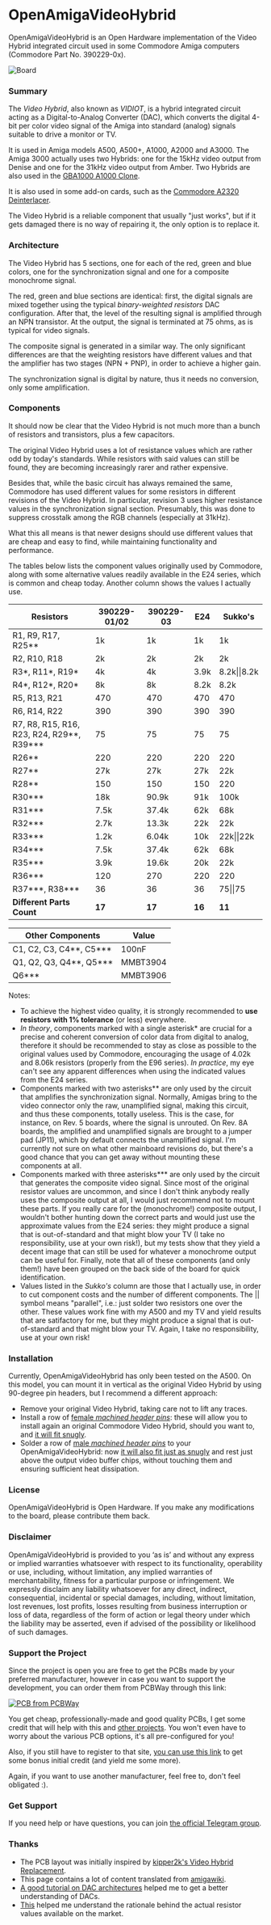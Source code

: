 # OpenAmigaVideoHybrid
OpenAmigaVideoHybrid is an Open Hardware implementation of the Video Hybrid integrated circuit used in some Commodore Amiga computers (Commodore Part No. 390229-0x).

![Board](https://raw.githubusercontent.com/SukkoPera/OpenAmigaVideoHybrid/master/doc/render-top.png)

### Summary
The *Video Hybrid*, also known as *VIDIOT*, is a hybrid integrated circuit acting as a Digital-to-Analog Converter (DAC), which converts the digital 4-bit per color video signal of the Amiga into standard (analog) signals suitable to drive a monitor or TV.

It is used in Amiga models A500, A500+, A1000, A2000 and A3000. The Amiga 3000 actually uses two Hybrids: one for the 15kHz video output from Denise and one for the 31kHz video output from Amber. Two Hybrids are also used in the [GBA1000 A1000 Clone](https://www.amigawiki.org/doku.php?id=de:models:gb_a1000).

It is also used in some add-on cards, such as the [Commodore A2320 Deinterlacer](https://amiga.resource.cx/exp/a2320).

The Video Hybrid is a reliable component that usually "just works", but if it gets damaged there is no way of repairing it, the only option is to replace it.

### Architecture
The Video Hybrid has 5 sections, one for each of the red, green and blue colors, one for the synchronization signal and one for a composite monochrome signal.

The red, green and blue sections are identical: first, the digital signals are mixed together using the typical *binary-weighted resistors* DAC configuration. After that, the level of the resulting signal is amplified through an NPN transistor. At the output, the signal is terminated at 75 ohms, as is typical for video signals.

The composite signal is generated in a similar way. The only significant differences are that the weighting resistors have different values and that the amplifier has two stages (NPN + PNP), in order to achieve a higher gain.

The synchronization signal is digital by nature, thus it needs no conversion, only some amplification.

### Components
It should now be clear that the Video Hybrid is not much more than a bunch of resistors and transistors, plus a few capacitors.

The original Video Hybrid uses a lot of resistance values which are rather odd by today's standards. While resistors with said values can still be found, they are becoming increasingly rarer and rather expensive.

Besides that, while the basic circuit has always remained the same, Commodore has used different values for some resistors in different revisions of the Video Hybrid. In particular, revision 3 uses higher resistance values in the synchronization signal section. Presumably, this was done to suppress crosstalk among the RGB channels (especially at 31kHz).

What this all means is that newer designs should use different values that are cheap and easy to find, while maintaining functionality and performance.

The tables below lists the component values originally used by Commodore, along with some alternative values readily available in the E24 series, which is common and cheap today. Another column shows the values I actually use.

|Resistors                                     |390229-01/02|390229-03|E24   |Sukko's     |
|----------------------------------------------|------------|---------|------|------------|
|R1, R9, R17, R25\*\*                          |1k          |1k       |1k    |1k          |
|R2, R10, R18                                  |2k          |2k       |2k    |2k          |
|R3\*, R11\*, R19\*                            |4k          |4k       |3.9k  |8.2k\|\|8.2k|
|R4\*, R12\*, R20\*                            |8k          |8k       |8.2k  |8.2k        |
|R5, R13, R21                                  |470         |470      |470   |470         |
|R6, R14, R22                                  |390         |390      |390   |390         |
|R7, R8, R15, R16, R23, R24, R29\*\*, R39\*\*\*|75          |75       |75    |75          |
|R26\*\*                                       |220         |220      |220   |220         |
|R27\*\*                                       |27k         |27k      |27k   |22k         |
|R28\*\*                                       |150         |150      |150   |220         |
|R30\*\*\*                                     |18k         |90.9k    |91k   |100k        |
|R31\*\*\*                                     |7.5k        |37.4k    |62k   |68k         |
|R32\*\*\*                                     |2.7k        |13.3k    |22k   |22k         |
|R33\*\*\*                                     |1.2k        |6.04k    |10k   |22k\|\|22k  |
|R34\*\*\*                                     |7.5k        |37.4k    |62k   |68k         |
|R35\*\*\*                                     |3.9k        |19.6k    |20k   |22k         |
|R36\*\*\*                                     |120         |270      |220   |220         |
|R37\*\*\*, R38\*\*\*                          |36          |36       |36    |75\|\|75    |
|**Different Parts Count**                     |**17**      |**17**   |**16**|**11**      |

|Other Components                    |Value   |
|------------------------------------|--------|
|C1, C2, C3, C4\*\*, C5\*\*\*        |100nF   |
|Q1, Q2, Q3, Q4\*\*, Q5\*\*\*        |MMBT3904|
|Q6\*\*\*                            |MMBT3906|

Notes:
- To achieve the highest video quality, it is strongly recommended to **use resistors with 1% tolerance** (or less) everywhere.
- *In theory*, components marked with a single asterisk* are crucial for a precise and coherent conversion of color data from digital to analog, therefore it should be recommended to stay as close as possible to the original values used by Commodore, encouraging the usage of 4.02k and 8.06k resistors (properly from the E96 series). *In practice*, my eye can't see any apparent differences when using the indicated values from the E24 series.
- Components marked with two asterisks\*\* are only used by the circuit that amplifies the synchronization signal. Normally, Amigas bring to the video connector only the raw, unamplified signal, making this circuit, and thus these components, totally useless. This is the case, for instance, on Rev. 5 boards, where the signal is unrouted. On Rev. 8A boards, the amplified and unamplified signals are brought to a jumper pad (JP11), which by default connects the unamplified signal. I'm currently not sure on what other mainboard revisions do, but there's a good chance that you can get away without mounting these components at all.
- Components marked with three asterisks\*\*\* are only used by the circuit that generates the composite video signal. Since most of the original resistor values are uncommon, and since I don't think anybody really uses the composite output at all, I would just recommend not to mount these parts. If you really care for the (monochrome!) composite output, I wouldn't bother hunting down the correct parts and would just use the approximate values from the E24 series: they might produce a signal that is out-of-standard and that might blow your TV (I take no responsibility, use at your own risk!), but my tests show that they yield a decent image that can still be used for whatever a monochrome output can be useful for. Finally, note that all of these components (and only them!) have been grouped on the back side of the board for quick identification.
- Values listed in the *Sukko's* column are those that I actually use, in order to cut component costs and the number of different components. The \|\| symbol means "parallel", i.e.: just solder two resistors one over the other. These values work fine with my A500 and my TV and yield results that are satifactory for me, but they might produce a signal that is out-of-standard and that might blow your TV. Again, I take no responsibility, use at your own risk!

### Installation
Currently, OpenAmigaVideoHybrid has only been tested on the A500. On this model, you can mount it in vertical as the original Video Hybrid by using 90-degree pin headers, but I recommend a different approach:
- Remove your original Video Hybrid, taking care not to lift any traces.
- Install a row of [female *machined header pins*](https://raw.githubusercontent.com/SukkoPera/OpenAmigaVideoHybrid/master/doc/round_pin_headers_female.jpg): these will allow you to install again an original Commodore Video Hybrid, should you want to, and [it will fit snugly](https://raw.githubusercontent.com/SukkoPera/OpenAmigaVideoHybrid/master/doc/original_socketed.jpg).
- Solder a row of [male *machined header pins*](https://raw.githubusercontent.com/SukkoPera/OpenAmigaVideoHybrid/master/doc/round_pin_headers_male.jpg) to your OpenAmigaVideoHybrid: now [it will also fit just as snugly](https://raw.githubusercontent.com/SukkoPera/OpenAmigaVideoHybrid/master/doc/oavh_installed.jpg) and rest just above the output video buffer chips, without touching them and ensuring sufficient heat dissipation.

### License
OpenAmigaVideoHybrid is Open Hardware. If you make any modifications to the board, please contribute them back.

### Disclaimer
OpenAmigaVideoHybrid is provided to you ‘as is’ and without any express or implied warranties whatsoever with respect to its functionality, operability or use, including, without limitation, any implied warranties of merchantability, fitness for a particular purpose or infringement. We expressly disclaim any liability whatsoever for any direct, indirect, consequential, incidental or special damages, including, without limitation, lost revenues, lost profits, losses resulting from business interruption or loss of data, regardless of the form of action or legal theory under which the liability may be asserted, even if advised of the possibility or likelihood of such damages.

### Support the Project
Since the project is open you are free to get the PCBs made by your preferred manufacturer, however in case you want to support the development, you can order them from PCBWay through this link:

[![PCB from PCBWay](https://www.pcbway.com/project/img/images/frompcbway.png)](https://www.pcbway.com/project/shareproject/OpenAmigaVideoHybrid_V1.html)

You get cheap, professionally-made and good quality PCBs, I get some credit that will help with this and [other projects](https://www.pcbway.com/project/member/shareproject/?bmbid=41100). You won't even have to worry about the various PCB options, it's all pre-configured for you!

Also, if you still have to register to that site, [you can use this link](https://www.pcbway.com/setinvite.aspx?inviteid=41100) to get some bonus initial credit (and yield me some more).

Again, if you want to use another manufacturer, feel free to, don't feel obligated :).

### Get Support
If you need help or have questions, you can join [the official Telegram group](https://t.me/joinchat/HUHdWBC9J9JnYIrvTYfZmg).


### Thanks
- The PCB layout was initially inspired by [kipper2k's Video Hybrid Replacement](http://eab.abime.net/showthread.php?t=68311).
- This page contains a lot of content translated from [amigawiki](http://www.amigawiki.de/doku.php?id=de:parts:vidiot).
- [A good tutorial on DAC architectures](http://www.circuitstoday.com/digital-to-analog-converters-da) helped me to get a better understanding of DACs.
- [This](http://logwell.com/tech/components/resistor_values.html) helped me understand the rationale behind the actual resistor values available on the market.
